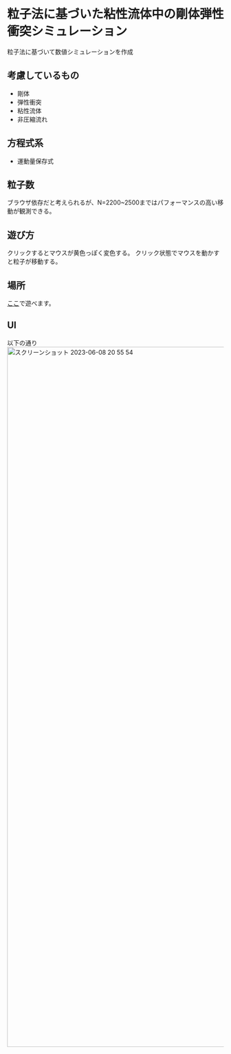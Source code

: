 # 粒子法に基づいた粘性流体中の剛体弾性衝突シミュレーション
粒子法に基づいて数値シミュレーションを作成

## 考慮しているもの
- 剛体
- 弾性衝突
- 粘性流体
- 非圧縮流れ

## 方程式系
- 運動量保存式

## 粒子数
ブラウザ依存だと考えられるが、N=2200~2500まではパフォーマンスの高い移動が観測できる。

## 遊び方
クリックするとマウスが黄色っぽく変色する。
クリック状態でマウスを動かすと粒子が移動する。

## 場所
[ここ](https://asaringo99.github.io/particle-simulater/main.html)で遊べます。


## UI
以下の通り
<img width="1626" alt="スクリーンショット 2023-06-08 20 55 54" src="https://github.com/asaringo99/particle-simulater/assets/95675619/896918a0-1b12-4663-a664-893259ee981e">
